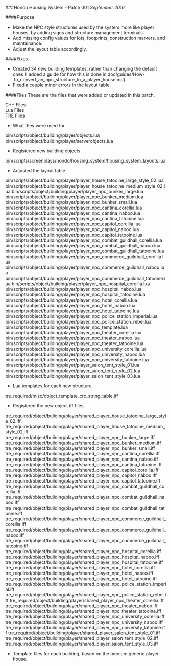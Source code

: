 ###Hondo Housing System - Patch 001
*September 2016*

####Purpose
- Make the NPC style structures used by the system more like player houses, by adding signs and structure management terminals.
- Add missing config values for lots, footprints, construction markers, and maintainance.
- Adjust the layout table accordingly.

####Fixes
- Created 34 new building templates, rather than changing the default ones (I added a guide for how this is done in doc/guides/How-To_convert_an_npc_structure_to_a_player_house.md).
- Fixed a couple minor errors in the layout table.

####Files
These are the files that were added or updated in this patch.

C++ Files  
Lua Files  
TRE Files  
- What they were used for 

bin/scripts/object/building/player/objects.lua
bin/scripts/object/building/player/serverobjects.lua
- Registered new building objects.
 
bin/scripts/screenplays/hondo/housing_system/housing_system_layouts.lua
- Adjusted the layout table.

bin/scripts/object/building/player/player_house_tatooine_large_style_02.lua
bin/scripts/object/building/player/player_house_tatooine_medium_style_02.lua
bin/scripts/object/building/player/player_npc_bunker_large.lua
bin/scripts/object/building/player/player_npc_bunker_medium.lua
bin/scripts/object/building/player/player_npc_bunker_small.lua
bin/scripts/object/building/player/player_npc_cantina_corellia.lua
bin/scripts/object/building/player/player_npc_cantina_naboo.lua
bin/scripts/object/building/player/player_npc_cantina_tatooine.lua
bin/scripts/object/building/player/player_npc_capitol_corellia.lua
bin/scripts/object/building/player/player_npc_capitol_naboo.lua
bin/scripts/object/building/player/player_npc_capitol_tatooine.lua
bin/scripts/object/building/player/player_npc_combat_guildhall_corellia.lua
bin/scripts/object/building/player/player_npc_combat_guildhall_naboo.lua
bin/scripts/object/building/player/player_npc_combat_guildhall_tatooine.lua
bin/scripts/object/building/player/player_npc_commerce_guildhall_corellia.lua
bin/scripts/object/building/player/player_npc_commerce_guildhall_naboo.lua
bin/scripts/object/building/player/player_npc_commerce_guildhall_tatooine.lua
bin/scripts/object/building/player/player_npc_hospital_corellia.lua
bin/scripts/object/building/player/player_npc_hospital_naboo.lua
bin/scripts/object/building/player/player_npc_hospital_tatooine.lua
bin/scripts/object/building/player/player_npc_hotel_corellia.lua
bin/scripts/object/building/player/player_npc_hotel_naboo.lua
bin/scripts/object/building/player/player_npc_hotel_tatooine.lua
bin/scripts/object/building/player/player_npc_police_station_imperial.lua
bin/scripts/object/building/player/player_npc_police_station_rebel.lua
bin/scripts/object/building/player/player_npc_template.lua
bin/scripts/object/building/player/player_npc_theater_corellia.lua
bin/scripts/object/building/player/player_npc_theater_naboo.lua
bin/scripts/object/building/player/player_npc_theater_tatooine.lua
bin/scripts/object/building/player/player_npc_university_corellia.lua
bin/scripts/object/building/player/player_npc_university_naboo.lua
bin/scripts/object/building/player/player_npc_university_tatooine.lua
bin/scripts/object/building/player/player_salon_tent_style_01.lua
bin/scripts/object/building/player/player_salon_tent_style_02.lua
bin/scripts/object/building/player/player_salon_tent_style_03.lua
- Lua templates for each new structure.

tre_required/misc/object_template_crc_string_table.iff
- Registered the new object iff files.

tre_required/object/building/player/shared_player_house_tatooine_large_style_02.iff
tre_required/object/building/player/shared_player_house_tatooine_medium_style_02.iff
tre_required/object/building/player/shared_player_npc_bunker_large.iff
tre_required/object/building/player/shared_player_npc_bunker_medium.iff
tre_required/object/building/player/shared_player_npc_bunker_small.iff
tre_required/object/building/player/shared_player_npc_cantina_corellia.iff
tre_required/object/building/player/shared_player_npc_cantina_naboo.iff
tre_required/object/building/player/shared_player_npc_cantina_tatooine.iff
tre_required/object/building/player/shared_player_npc_capitol_corellia.iff
tre_required/object/building/player/shared_player_npc_capitol_naboo.iff
tre_required/object/building/player/shared_player_npc_capitol_tatooine.iff
tre_required/object/building/player/shared_player_npc_combat_guildhall_corellia.iff
tre_required/object/building/player/shared_player_npc_combat_guildhall_naboo.iff
tre_required/object/building/player/shared_player_npc_combat_guildhall_tatooine.iff
tre_required/object/building/player/shared_player_npc_commerce_guildhall_corellia.iff
tre_required/object/building/player/shared_player_npc_commerce_guildhall_naboo.iff
tre_required/object/building/player/shared_player_npc_commerce_guildhall_tatooine.iff
tre_required/object/building/player/shared_player_npc_hospital_corellia.iff
tre_required/object/building/player/shared_player_npc_hospital_naboo.iff
tre_required/object/building/player/shared_player_npc_hospital_tatooine.iff
tre_required/object/building/player/shared_player_npc_hotel_corellia.iff
tre_required/object/building/player/shared_player_npc_hotel_naboo.iff
tre_required/object/building/player/shared_player_npc_hotel_tatooine.iff
tre_required/object/building/player/shared_player_npc_police_station_imperial.iff
tre_required/object/building/player/shared_player_npc_police_station_rebel.iff
tre_required/object/building/player/shared_player_npc_theater_corellia.iff
tre_required/object/building/player/shared_player_npc_theater_naboo.iff
tre_required/object/building/player/shared_player_npc_theater_tatooine.iff
tre_required/object/building/player/shared_player_npc_university_corellia.iff
tre_required/object/building/player/shared_player_npc_university_naboo.iff
tre_required/object/building/player/shared_player_npc_university_tatooine.iff
tre_required/object/building/player/shared_player_salon_tent_style_01.iff
tre_required/object/building/player/shared_player_salon_tent_style_02.iff
tre_required/object/building/player/shared_player_salon_tent_style_03.iff
- Template files for each building, based on the medium generic player house.
